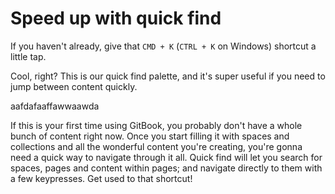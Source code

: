 # Speed up with quick find

If you haven't already, give that `CMD + K` (`CTRL + K` on Windows) shortcut a little tap.

Cool, right? This is our quick find palette, and it's super useful if you need to jump between content quickly.


aafdafaaffawwaawda

If this is your first time using GitBook, you probably don't have a whole bunch of content right now. Once you start filling it with spaces and collections and all the wonderful content you're creating, you're gonna need a quick way to navigate through it all. Quick find will let you search for spaces, pages and content within pages; and navigate directly to them with a few keypresses. Get used to that shortcut!
